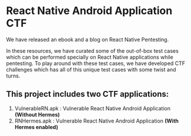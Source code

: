 # React Native Android Application CTF

We have released an ebook and a blog on React Native Pentesting.
<Ebook>
<Blog>

In these resources, we have curated some of the out-of-box test cases which can be performed specially on React Native applications while pentesting. To play around with these test cases, we have developed CTF challenges which has all of this unique test cases with some twist and turns. 

## This project includes two CTF applications:
1. VulnerableRN.apk : Vulnerable React Native Android Application **(Without Hermes)**
2. RNHermes.apk     : Vulnerable React Native Android Application **(With Hermes enabled)**

